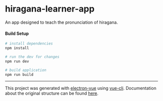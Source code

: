# hiragana-learner-app
An app designed to teach the pronunciation of hiragana.

#### Build Setup

```bash
# install dependencies
npm install

# run the dev for changes
npm run dev

# build application
npm run build

```

---

This project was generated with [electron-vue](https://github.com/SimulatedGREG/electron-vue) using [vue-cli](https://github.com/vuejs/vue-cli). Documentation about the original structure can be found [here](https://simulatedgreg.gitbooks.io/electron-vue/content/index.html).
